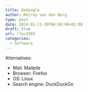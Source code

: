 ```yaml
---
title: DeGoogle
author: Melroy van den Berg
type: post
date: 2024-01-11-30T00:00:00+01:00
draft: true
url: /?p=3369
categories:
  - Software
---
```


Alternatives:

- Mail: Mailpile
- Browser: Firefox
- OS: Linux
- Search engine: DuckDuckGo
